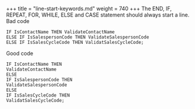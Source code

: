 +++
title = "line-start-keywords.md"
weight = 740
+++
The END, IF, REPEAT, FOR, WHILE, ELSE and CASE statement should always start a line. Bad code

    IF IsContactName THEN ValidateContactName
    ELSE IF IsSalespersonCode THEN ValidateSalespersonCode
    ELSE IF IsSalesCycleCode THEN ValidatSalesCycleCode;

Good code

    IF IsContactName THEN
    ValidateContactName
    ELSE
    IF IsSalespersonCode THEN
    ValidateSalespersonCode
    ELSE
    IF IsSalesCycleCode THEN
    ValidatSalesCycleCode;
